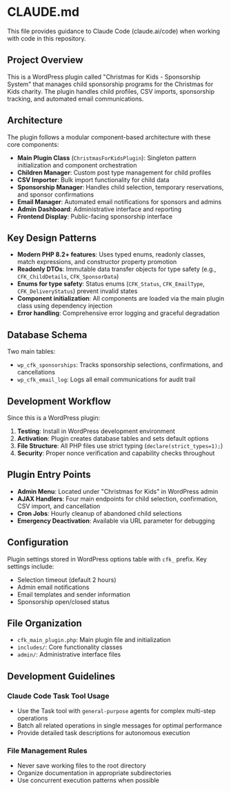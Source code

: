 # CLAUDE.md

This file provides guidance to Claude Code (claude.ai/code) when working with code in this repository.

## Project Overview

This is a WordPress plugin called "Christmas for Kids - Sponsorship System" that manages child sponsorship programs for the Christmas for Kids charity. The plugin handles child profiles, CSV imports, sponsorship tracking, and automated email communications.

## Architecture

The plugin follows a modular component-based architecture with these core components:

- **Main Plugin Class** (`ChristmasForKidsPlugin`): Singleton pattern initialization and component orchestration
- **Children Manager**: Custom post type management for child profiles
- **CSV Importer**: Bulk import functionality for child data
- **Sponsorship Manager**: Handles child selection, temporary reservations, and sponsor confirmations
- **Email Manager**: Automated email notifications for sponsors and admins
- **Admin Dashboard**: Administrative interface and reporting
- **Frontend Display**: Public-facing sponsorship interface

## Key Design Patterns

- **Modern PHP 8.2+ features**: Uses typed enums, readonly classes, match expressions, and constructor property promotion
- **Readonly DTOs**: Immutable data transfer objects for type safety (e.g., `CFK_ChildDetails`, `CFK_SponsorData`)
- **Enums for type safety**: Status enums (`CFK_Status`, `CFK_EmailType`, `CFK_DeliveryStatus`) prevent invalid states
- **Component initialization**: All components are loaded via the main plugin class using dependency injection
- **Error handling**: Comprehensive error logging and graceful degradation

## Database Schema

Two main tables:
- `wp_cfk_sponsorships`: Tracks sponsorship selections, confirmations, and cancellations
- `wp_cfk_email_log`: Logs all email communications for audit trail

## Development Workflow

Since this is a WordPress plugin:

1. **Testing**: Install in WordPress development environment
2. **Activation**: Plugin creates database tables and sets default options
3. **File Structure**: All PHP files use strict typing (`declare(strict_types=1);`)
4. **Security**: Proper nonce verification and capability checks throughout

## Plugin Entry Points

- **Admin Menu**: Located under "Christmas for Kids" in WordPress admin
- **AJAX Handlers**: Four main endpoints for child selection, confirmation, CSV import, and cancellation
- **Cron Jobs**: Hourly cleanup of abandoned child selections
- **Emergency Deactivation**: Available via URL parameter for debugging

## Configuration

Plugin settings stored in WordPress options table with `cfk_` prefix. Key settings include:
- Selection timeout (default 2 hours)
- Admin email notifications
- Email templates and sender information
- Sponsorship open/closed status

## File Organization

- `cfk_main_plugin.php`: Main plugin file and initialization
- `includes/`: Core functionality classes
- `admin/`: Administrative interface files

## Development Guidelines

### Claude Code Task Tool Usage
- Use the Task tool with `general-purpose` agents for complex multi-step operations
- Batch all related operations in single messages for optimal performance
- Provide detailed task descriptions for autonomous execution

### File Management Rules
- Never save working files to the root directory
- Organize documentation in appropriate subdirectories
- Use concurrent execution patterns when possible